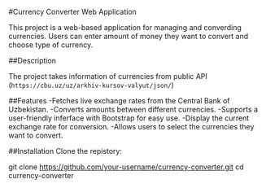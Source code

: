 #Currency Converter Web Application


This project is a web-based application for managing and converding currencies. Users can enter amount of money they want to convert and choose type of currency.



##Description


The project takes information of currencies from public API (`https://cbu.uz/uz/arkhiv-kursov-valyut/json/`) 



##Features 
-Fetches live exchange rates from the Central Bank of Uzbekistan.
-Converts amounts between different currencies.
-Supports a user-friendly inferface with Bootstrap for easy use.
-Display the current exchange rate for conversion.
-Allows users to select the currencies they want to convert.



##Installation
Clone the repistory:



git clone https://github.com/your-username/currency-converter.git
cd currency-converter